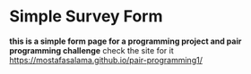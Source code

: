 # Simple Survey Form
**this is a simple form page for a programming project and pair programming challenge**
check the site for it
https://mostafasalama.github.io/pair-programming1/
